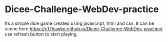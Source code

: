 # Dicee-Challenge-WebDev-practice
Its a simple dice game created using javascript, html and css.
it can be scene here
https://c17hawke.github.io/Dicee-Challenge-WebDev-practice/
use refresh button to start playing.
